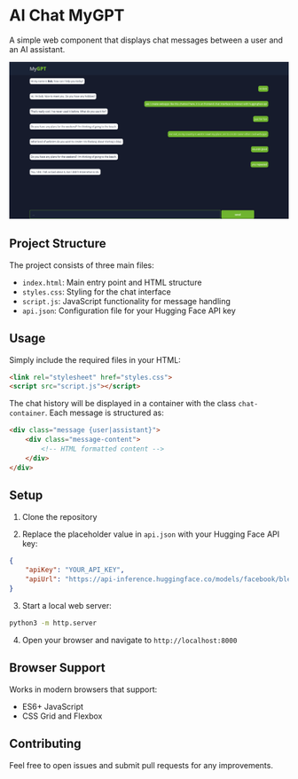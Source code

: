 # AI Chat MyGPT

A simple web component that displays chat messages between a user and an AI assistant.

![AI Chat Interface](/assets/img/screenshot.png)

## Project Structure

The project consists of three main files:

- `index.html`: Main entry point and HTML structure
- `styles.css`: Styling for the chat interface
- `script.js`: JavaScript functionality for message handling
- `api.json`: Configuration file for your Hugging Face API key

## Usage

Simply include the required files in your HTML:

```html
<link rel="stylesheet" href="styles.css">
<script src="script.js"></script>
```

The chat history will be displayed in a container with the class `chat-container`. Each message is structured as:

```html
<div class="message {user|assistant}">
    <div class="message-content">
        <!-- HTML formatted content -->
    </div>
</div>
```

## Setup

1. Clone the repository

2. Replace the placeholder value in `api.json` with your Hugging Face API key:

```json
{
    "apiKey": "YOUR_API_KEY",
    "apiUrl": "https://api-inference.huggingface.co/models/facebook/blenderbot-400M-distill"
}
```

3. Start a local web server:

```bash
python3 -m http.server
```

4. Open your browser and navigate to `http://localhost:8000`

## Browser Support

Works in modern browsers that support:

- ES6+ JavaScript
- CSS Grid and Flexbox

## Contributing

Feel free to open issues and submit pull requests for any improvements.
